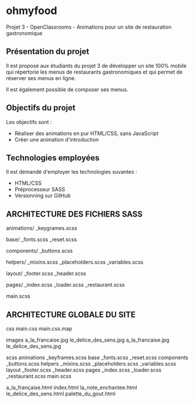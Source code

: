 # ohmyfood
Projet 3 - OpenClassrooms - Animations pour un site de restauration gastronomique

## Présentation du projet

Il est proposé aux étudiants du projet 3 de développer un site 100% mobile qui répertorie les menus de restaurants gastronomiques et qui permet de réserver ses menus en ligne.

Il est également possible de composer ses menus.

## Objectifs du projet

Les objectifs sont :

- Réaliser des animations en pur HTML/CSS, sans JavaScript
- Créer une animation d'introduction

## Technologies employées

Il est demandé d'employer les technologies suvantes :

- HTML/CSS
- Préprocesseur SASS
- Versionning sur GitHub

## ARCHITECTURE DES FICHIERS SASS

animations/
    _keygrames.scss

base/
    _fonts.scss
    _reset.scss

components/
    _buttons.scss

helpers/
    _mixins.scss
    _placeholders.scss
    _variables.scss

layout/
    _footer.scss
    _header.scss

pages/
    _index.scss
    _loader.scss
    _restaurant.scss

main.scss

## ARCHITECTURE GLOBALE DU SITE

css
    main.css
    main.css.map

images
    a_la_francaise.jpg
    le_delice_des_sens.jpg
    a_la_francaise.jpg
    le_delice_des_sens.jpg

scss
    animations
        _keyframes.scss
    base
        _fonts.scss
        _reset.scss
    components
        _buttons.scss
    helpers
        _mixins.scss
        _placeholders.scss
        _variables.scss
    layout
        _footer.scss
        _header.scss
    pages
        _index.scss
        _loader.scss
        _restaurant.scss
main.scss

a_la_française.html
index.html
la_note_enchantee.html
le_delice_des_sens.html
palette_du_gout.html